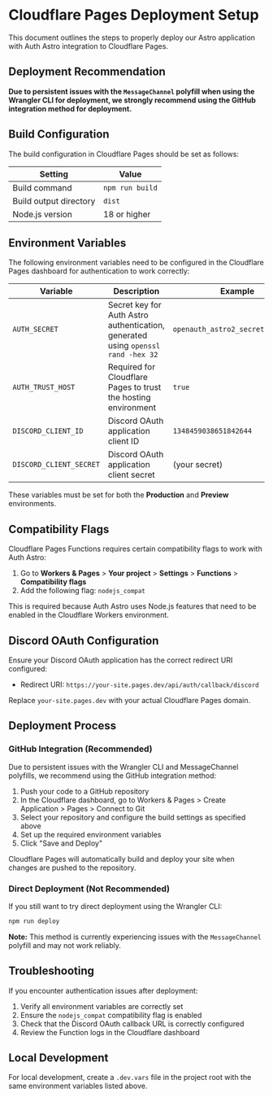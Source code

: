 # Cloudflare Pages Deployment Setup

This document outlines the steps to properly deploy our Astro application with Auth Astro integration to Cloudflare Pages.

## Deployment Recommendation

**Due to persistent issues with the `MessageChannel` polyfill when using the Wrangler CLI for deployment, we strongly recommend using the GitHub integration method for deployment.**

## Build Configuration

The build configuration in Cloudflare Pages should be set as follows:

| Setting                | Value           |
| ---------------------- | --------------- |
| Build command          | `npm run build` |
| Build output directory | `dist`          |
| Node.js version        | 18 or higher    |

## Environment Variables

The following environment variables need to be configured in the Cloudflare Pages dashboard for authentication to work correctly:

| Variable                | Description                                                                      | Example                           |
| ----------------------- | -------------------------------------------------------------------------------- | --------------------------------- |
| `AUTH_SECRET`           | Secret key for Auth Astro authentication, generated using `openssl rand -hex 32` | `openauth_astro2_secret_key_2024` |
| `AUTH_TRUST_HOST`       | Required for Cloudflare Pages to trust the hosting environment                   | `true`                            |
| `DISCORD_CLIENT_ID`     | Discord OAuth application client ID                                              | `1348459038651842644`             |
| `DISCORD_CLIENT_SECRET` | Discord OAuth application client secret                                          | (your secret)                     |

These variables must be set for both the **Production** and **Preview** environments.

## Compatibility Flags

Cloudflare Pages Functions requires certain compatibility flags to work with Auth Astro:

1. Go to **Workers & Pages** > **Your project** > **Settings** > **Functions** > **Compatibility flags**
2. Add the following flag: `nodejs_compat`

This is required because Auth Astro uses Node.js features that need to be enabled in the Cloudflare Workers environment.

## Discord OAuth Configuration

Ensure your Discord OAuth application has the correct redirect URI configured:

- Redirect URI: `https://your-site.pages.dev/api/auth/callback/discord`

Replace `your-site.pages.dev` with your actual Cloudflare Pages domain.

## Deployment Process

### GitHub Integration (Recommended)

Due to persistent issues with the Wrangler CLI and MessageChannel polyfills, we recommend using the GitHub integration method:

1. Push your code to a GitHub repository
2. In the Cloudflare dashboard, go to Workers & Pages > Create Application > Pages > Connect to Git
3. Select your repository and configure the build settings as specified above
4. Set up the required environment variables
5. Click "Save and Deploy"

Cloudflare Pages will automatically build and deploy your site when changes are pushed to the repository.

### Direct Deployment (Not Recommended)

If you still want to try direct deployment using the Wrangler CLI:

```bash
npm run deploy
```

**Note:** This method is currently experiencing issues with the `MessageChannel` polyfill and may not work reliably.

## Troubleshooting

If you encounter authentication issues after deployment:

1. Verify all environment variables are correctly set
2. Ensure the `nodejs_compat` compatibility flag is enabled
3. Check that the Discord OAuth callback URL is correctly configured
4. Review the Function logs in the Cloudflare dashboard

## Local Development

For local development, create a `.dev.vars` file in the project root with the same environment variables listed above.
